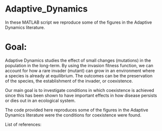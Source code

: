 # Adaptive_Dynamics
In these MATLAB script we reproduce some of the figures in the Adaptive Dynamics literature. 

# Goal:
Adaptive Dynamics studies the effect of small changes (mutations) in the population in the long-term. By using the invasion fitness function, we can account for how a rare invader (mutant) can grow in an environment where a species is already at equilibrium. The outcomes can be the preservation of the species, the establishment of the invader, or coexistence. 

Our main goal is to investigate conditions in which coexistence is achieved since this has been shown to have important effects in how disease persists or dies out in an ecological system. 

The code provided here reproduces some of the figures in the Adaptive Dynamics literature were the conditions for coexistence were found. 

List of references:


